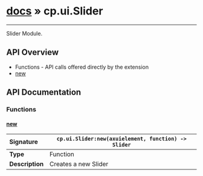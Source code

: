 # [docs](index.md) » cp.ui.Slider
---

Slider Module.

## API Overview
* Functions - API calls offered directly by the extension
 * [new](#new)

## API Documentation

### Functions

#### [new](#new)
| <span style="float: left;">**Signature**</span> | <span style="float: left;">`cp.ui.Slider:new(axuielement, function) -> Slider` </span>                                                          |
| -----------------------------------------------------|---------------------------------------------------------------------------------------------------------|
| **Type**                                             | Function                                                                                         |
| **Description**                                      | Creates a new Slider                                                                                         |

